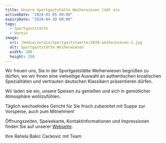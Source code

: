 ```yaml
---
title: Unsere Sportgaststätte Weiherwiesen lädt ein
activeDate: "2024-01-05 00:00"
expiryDate: "2024-04-30 00:00"
tags:
  - Sportgaststätte
  - Verein
image:
  src: /media/verein/sportgaststaette/2024-weiherwiesen-1.jpg
  alt: Sportgaststätte Weiherwiesen
  width: 280
  height: 280
---
```

Wir freuen uns, Sie in der Sportgaststätte Weiherwiesen begrüßen zu dürfen, wo wir Ihnen eine vielseitige Auswahl an authentischen kroatischen Spezialitäten und vertrauten deutschen Klassikern präsentieren dürfen.

Wir laden sie ein, unsere Speisen zu genießen und sich in gemütlicher Atmosphäre wohlzufühlen.

Täglich wechselndes Gericht für Sie frisch zubereitet mit Suppe zur Vorspeise, auch zum Mitnehmen!

Öffnungszeiten, Speisekarte, Kontaktinformationen und Impressionen finden Sie auf unserer [Webseite](https://sportgaststätte-weiherwiesen.de).

Ihre Rahela Bakic Cackovic mit Team
```
